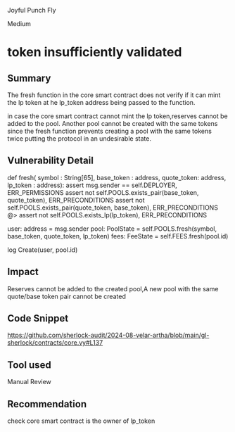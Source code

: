 Joyful Punch Fly

Medium

# token insufficiently validated

## Summary
The fresh function in the core smart contract does not verify if it can mint the lp token at he lp_token address being passed to the function.

in case the core smart contract cannot mint the lp token,reserves cannot be added to the pool.
Another pool cannot be created with the same tokens since the fresh function prevents creating a pool with the same tokens twice putting the protocol in an undesirable state.
## Vulnerability Detail
def fresh(
  symbol     : String[65],
  base_token : address,
  quote_token: address,
  lp_token   : address):
  assert msg.sender == self.DEPLOYER, ERR_PERMISSIONS
  assert not self.POOLS.exists_pair(base_token, quote_token), ERR_PRECONDITIONS
  assert not self.POOLS.exists_pair(quote_token, base_token), ERR_PRECONDITIONS
 @> assert not self.POOLS.exists_lp(lp_token),                  ERR_PRECONDITIONS

  user: address   = msg.sender
  pool: PoolState = self.POOLS.fresh(symbol, base_token, quote_token, lp_token)
  fees: FeeState  = self.FEES.fresh(pool.id)

  log Create(user, pool.id)

## Impact
Reserves cannot be added to the created pool,A new pool with the same quote/base token pair cannot be created
## Code Snippet
https://github.com/sherlock-audit/2024-08-velar-artha/blob/main/gl-sherlock/contracts/core.vy#L137
## Tool used

Manual Review

## Recommendation
check core smart contract is the owner of lp_token